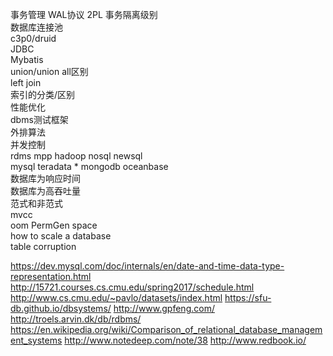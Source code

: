 事务管理
WAL协议
2PL
事务隔离级别  
数据库连接池  
c3p0/druid  
JDBC  
Mybatis  
union/union all区别  
left join  
索引的分类/区别  
性能优化  
dbms测试框架  
外排算法  
并发控制  
rdms mpp hadoop nosql newsql  
mysql teradata \* mongodb oceanbase  
数据库为响应时间  
数据库为高吞吐量  
范式和非范式  
mvcc  
oom PermGen space  
how to scale a database  
table corruption

https://dev.mysql.com/doc/internals/en/date-and-time-data-type-representation.html
http://15721.courses.cs.cmu.edu/spring2017/schedule.html
http://www.cs.cmu.edu/~pavlo/datasets/index.html
https://sfu-db.github.io/dbsystems/
http://www.gpfeng.com/
http://troels.arvin.dk/db/rdbms/
https://en.wikipedia.org/wiki/Comparison_of_relational_database_management_systems
http://www.notedeep.com/note/38
http://www.redbook.io/


